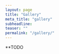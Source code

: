 ```yaml
---
layout: page
title: "Gallery"
meta_title: "gallery"
subheadline:
teaser: ""
permalink: "/gallery/"
---
```


**TODO